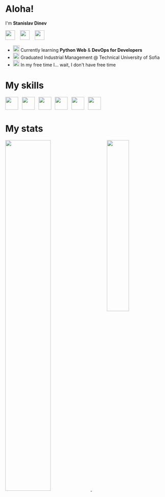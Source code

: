 <h1>Aloha!</h1>
<p>I'm <b>Stanislav Dinev</b></p>
<p align="left">
  <a href="https://sdinev.com">
  <img width="30" src="https://github.com/dinevsg/dinevsg/assets/138312576/a88c4053-814e-476e-8f8b-356d457080aa"></a>
  &nbsp;&nbsp;
  <a href="https://www.linkedin.com/in/stanislav-dinev-4896a0267/">
  <img width="30" src="https://github.com/dinevsg/dinevsg/assets/138312576/be0f7d94-a46a-4860-bcde-8d4e547dc4e9" /></a>
  &nbsp;&nbsp;
  <a href="mailto:dinevsg@gmail.com">
  <img  width="30" src="https://github.com/dinevsg/dinevsg/assets/138312576/950d4616-4a9f-4b75-84b2-48081b33c903"/></a>
  &nbsp;&nbsp;
</p>

- <img src="https://www.shareicon.net/data/256x256/2016/07/16/634601_python_512x512.png" width="20"/> Currently learning <strong>Python Web</strong> & <strong>DevOps for Developers</strong>
- <img src="https://cdn-icons-png.flaticon.com/128/2293/2293843.png" width="20"/> Graduated Industrial Management @ Technical University of Sofia
- <img src="https://cdn-icons-png.flaticon.com/128/4065/4065822.png" width="20"/> In my free time I... wait, I don't have free time
<h1>My skills</h1>
<p>
  <a>
      <img width="40" src="https://skillicons.dev/icons?i=py&theme=light" />
      &nbsp;
      <img width="40" src="https://skillicons.dev/icons?i=postgres&theme=light" />
      &nbsp;
      <img width="40" src="https://skillicons.dev/icons?i=html&theme=light" />
      &nbsp;
      <img width="40" src="https://skillicons.dev/icons?i=css&theme=light" />
      &nbsp;
      <img width="40" src="https://skillicons.dev/icons?i=docker&theme=light" />
      &nbsp;
      <img width="40" src="https://skillicons.dev/icons?i=django&theme=light" />
    
  </a>
</p>
<h1>My stats</h1>
<p>
  <a href="https://git.io/streak-stats">
    <img width="53%" src="http://github-readme-streak-stats.herokuapp.com?user=dinevsg&theme=github-dark-blue&hide_border=true&background=00000000&date_format=j%20M%5B%20Y%5D&currStreakLabel=EB5454&sideLabels=EB5454&fire=EB5454&currStreakNum=EB5454" />
  </a>
  &nbsp;
  <a href="https://github.com/anuraghazra/github-readme-stats">
    <img width="37%"align="right" src="https://github-readme-stats-sigma-five.vercel.app/api/top-langs/?username=dinevsg&langs_count=4&layout=compact&theme=dark&bg_color=00000000&hide_border=true" />
  </a>
</p>
